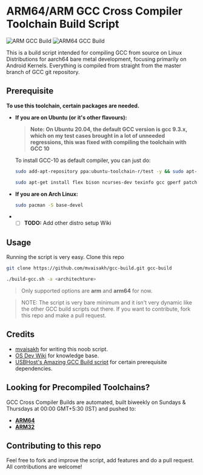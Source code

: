 # ARM64/ARM GCC Cross Compiler Toolchain Build Script

![ARM GCC Build](https://github.com/mvaisakh/gcc-build/workflows/ARM%20GCC%20Build/badge.svg) ![ARM64 GCC Build](https://github.com/mvaisakh/gcc-build/workflows/ARM64%20GCC%20Build/badge.svg)

This is a build script intended for compiling GCC from source on Linux Distributions for aarch64 bare metal development, focusing primarily on Android Kernels.
Everything is compiled from straight from the master branch of GCC git repository.

## Prerequisite

**To use this toolchain, certain packages are needed.**

* **If you are on Ubuntu (or it's other flavours):**
    >**Note: On Ubuntu 20.04, the default GCC version is gcc 9.3.x, which on my test cases brought in a lot of unneeded regressions, this was fixed with compiling the toolchain with GCC 10**

    To install GCC-10 as default compiler, you can just do:

    ```bash
    sudo add-apt-repository ppa:ubuntu-toolchain-r/test -y && sudo apt-get update
    ```

    ```bash
    sudo apt-get install flex bison ncurses-dev texinfo gcc gperf patch libtool automake g++ libncurses5-dev gawk subversion expat libexpat1-dev python-all-dev binutils-dev bc libcap-dev autoconf libgmp-dev build-essential pkg-config libmpc-dev libmpfr-dev autopoint gettext txt2man liblzma-dev libssl-dev libz-dev mercurial wget tar gcc-10 g++-10 --fix-broken --fix-missing
    ```

* **If you are on Arch Linux:**

    ```bash
    sudo pacman -S base-devel
    ```

* - [ ] **TODO:** Add other distro setup Wiki

## Usage

Running the script is very easy.
Clone this repo
```bash
git clone https://github.com/mvaisakh/gcc-build.git gcc-build
```
```bash
./build-gcc.sh -a <architechture>
```
> Only supported options are **arm** and **arm64** for now.

> NOTE: The script is very bare minimum and it isn't very dynamic like the other GCC build scripts out there. If you want to contribute, fork this repo and make a pull request.

## Credits

* [mvaisakh](https://github.com/mvaisakh/) for writing this noob script.
* [OS Dev Wiki](https://wiki.osdev.org) for knowledge base.
* [USBHost's Amazing GCC Build script](https://github.com/USBhost/build-tools-gcc) for certain prerequisite dependencies.

## Looking for Precompiled Toolchains?

GCC Cross Compiler Builds are automated, built biweekly on Sundays & Thursdays at 00:00 GMT+5:30 (IST) and pushed to:
* **[ARM64](https://github.com/mvaisakh/gcc-arm64)**
* **[ARM32](https://github.com/mvaisakh/gcc-arm)**

## Contributing to this repo

Feel free to fork and improve the script, add features and do a pull request. All contributions are welcome!